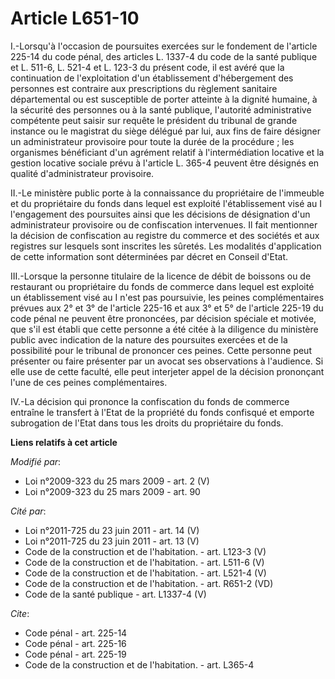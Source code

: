 # Article L651-10

I.-Lorsqu'à l'occasion de poursuites exercées sur le fondement de l'article 225-14 du code pénal, des articles L. 1337-4 du
code de la santé publique et L. 511-6, L. 521-4 et L. 123-3 du présent code, il est avéré que la continuation de
l'exploitation d'un établissement d'hébergement des personnes est contraire aux prescriptions du règlement sanitaire
départemental ou est susceptible de porter atteinte à la dignité humaine, à la sécurité des personnes ou à la santé publique,
l'autorité administrative compétente peut saisir sur requête le président du tribunal de grande instance ou le magistrat du
siège délégué par lui, aux fins de faire désigner un administrateur provisoire pour toute la durée de la procédure ; les
organismes bénéficiant d'un agrément relatif à l'intermédiation locative et la gestion locative sociale prévu à l'article L.
365-4 peuvent être désignés en qualité d'administrateur provisoire. 

II.-Le ministère public porte à la connaissance du propriétaire de l'immeuble et du propriétaire du fonds dans lequel est
exploité l'établissement visé au I l'engagement des poursuites ainsi que les décisions de désignation d'un administrateur
provisoire ou de confiscation intervenues. Il fait mentionner la décision de confiscation au registre du commerce et des
sociétés et aux registres sur lesquels sont inscrites les sûretés. Les modalités d'application de cette information sont
déterminées par décret en Conseil d'Etat. 

III.-Lorsque la personne titulaire de la licence de débit de boissons ou de restaurant ou propriétaire du fonds de commerce
dans lequel est exploité un établissement visé au I n'est pas poursuivie, les peines complémentaires prévues aux 2° et 3° de
l'article 225-16 et aux 3° et 5° de l'article 225-19 du code pénal ne peuvent être prononcées, par décision spéciale et
motivée, que s'il est établi que cette personne a été citée à la diligence du ministère public avec indication de la nature
des poursuites exercées et de la possibilité pour le tribunal de prononcer ces peines. Cette personne peut présenter ou faire
présenter par un avocat ses observations à l'audience. Si elle use de cette faculté, elle peut interjeter appel de la
décision prononçant l'une de ces peines complémentaires. 

IV.-La décision qui prononce la confiscation du fonds de commerce entraîne le transfert à l'Etat de la propriété du fonds
confisqué et emporte subrogation de l'Etat dans tous les droits du propriétaire du fonds.

**Liens relatifs à cet article**

_Modifié par_:

  - Loi n°2009-323 du 25 mars 2009 - art. 2 (V)
  - Loi n°2009-323 du 25 mars 2009 - art. 90

_Cité par_:

  - Loi n°2011-725 du 23 juin 2011 - art. 14 (V)
  - Loi n°2011-725 du 23 juin 2011 - art. 13 (V)
  - Code de la construction et de l'habitation. - art. L123-3 (V)
  - Code de la construction et de l'habitation. - art. L511-6 (V)
  - Code de la construction et de l'habitation. - art. L521-4 (V)
  - Code de la construction et de l'habitation. - art. R651-2 (VD)
  - Code de la santé publique - art. L1337-4 (V)

_Cite_:

  - Code pénal - art. 225-14
  - Code pénal - art. 225-16
  - Code pénal - art. 225-19
  - Code de la construction et de l'habitation. - art. L365-4
